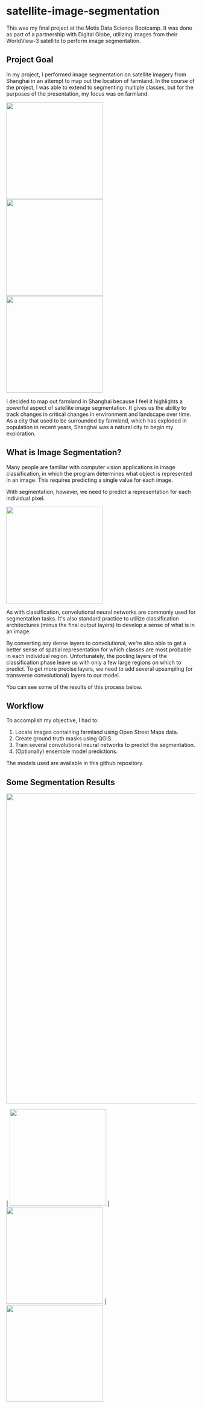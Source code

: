 # satellite-image-segmentation
This was my final project at the Metis Data Science Bootcamp. It was done as part of a partnership with Digital Globe, utilizing images from their WorldView-3 satellite to perform image segmentation.

## Project Goal

In my project, I performed image segmentation on satellite imagery from Shanghai in an attempt to map out the location of farmland. In the course of the project, I was able to extend to segmenting multiple classes, but for the purposes of the presentation, my focus was on farmland.

<img src="https://github.com/Mattymar/satellite-image-segmentation/blob/master/images/farmland1.png" width=256> <img src="https://github.com/Mattymar/satellite-image-segmentation/blob/master/images/farmland2.png" width=256> <img src="https://github.com/Mattymar/satellite-image-segmentation/blob/master/images/farmland3.png" width=256>

I decided to map out farmland in Shanghai because I feel it highlights a powerful aspect of satellite image segmentation. It gives us the ability to track changes in critical changes in environment and landscape over time. As a city that used to be surrounded by farmland, which has exploded in population in recent years, Shanghai was a natural city to begin my exploration.

## What is Image Segmentation?

Many people are familiar with computer vision applications in image classification, in which the program determines what object is represented in an image. This requires predicting a single value for each image.

With segmentation, however, we need to predict a representation for each individual pixel.

<img src="https://github.com/Mattymar/satellite-image-segmentation/blob/master/images/pixel-by-pixel-farmland3.gif" width=256> 

As with classification, convolutional neural networks are commonly used for segmentation tasks.  It's also standard practice to utilize classification architectures (minus the final output layers) to develop a sense of what is in an image.

By converting any dense layers to convolutional, we're also able to get a better sense of spatial representation for which classes are most probable in each individual region. Unfortunately, the pooling layers of the classification phase leave us with only a few large regions on which to predict. To get more precise layers, we need to add several upsampling (or transverse convolutional) layers to our model.

You can see some of the results of this process below.

## Workflow

To accomplish my objective, I had to:

1. Locate images containing farmland using Open Street Maps data.
2. Create ground truth masks using QGIS.
3. Train several convolutional neural networks to predict the segmentation.
4. (Optionally) ensemble model predictions.

The models used are available in this github repository.

## Some Segmentation Results

<img src="https://github.com/Mattymar/satellite-image-segmentation/blob/master/images/results1b.png" width=820>

| <img src="https://github.com/Mattymar/satellite-image-segmentation/blob/master/images/results2a.png" width=256> | <img src="https://github.com/Mattymar/satellite-image-segmentation/blob/master/images/results2b.png" width=256> | <img src="https://github.com/Mattymar/satellite-image-segmentation/blob/master/images/results2c.png" width=256>